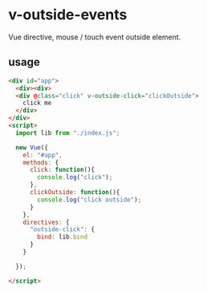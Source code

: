 # v-outside-events

Vue directive, mouse / touch event outside element.



## usage

```html
<div id="app">
  <div><div>
  <div @class="click" v-outside-click="clickOutside">
    click me
  </div>
</div>
<script>
  import lib from "./index.js";

  new Vue({
    el: "#app",
    methods: {
      click: function(){
        console.log("click");
      },
      clickOutside: function(){
        console.log("click outside");
      }
    },
    directives: {
      "outside-click": {
        bind: lib.bind
      }
    }

  });

</script>

```
